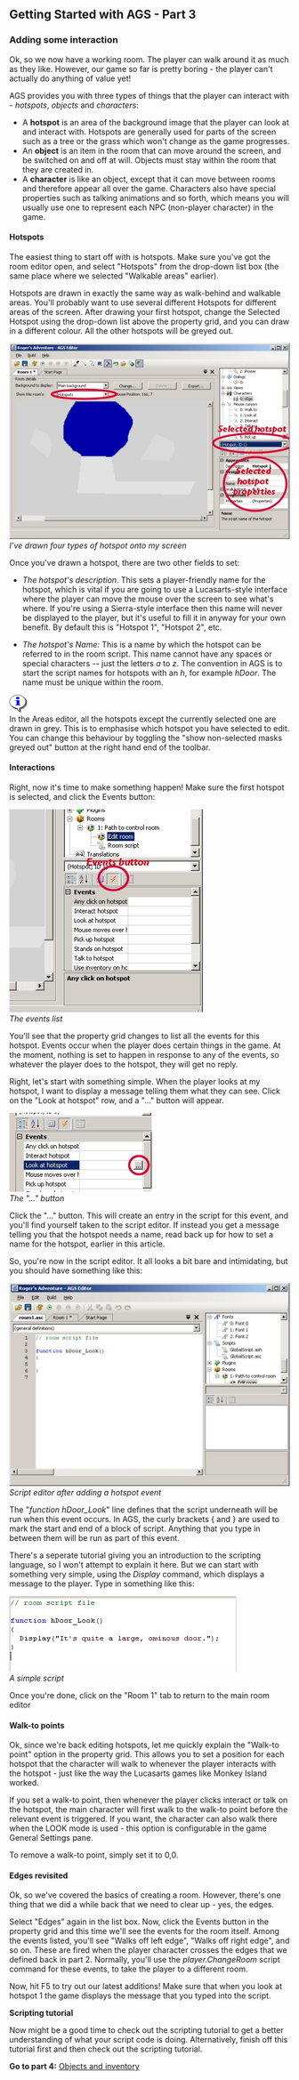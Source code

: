 **Getting Started with AGS - Part 3**
-------------------------------------

### Adding some interaction

Ok, so we now have a working room. The player can walk around it as much
as they like. However, our game so far is pretty boring - the player
can't actually do anything of value yet!

AGS provides you with three types of things that the player can interact
with - *hotspots*, *objects* and *characters*:

-   A **hotspot** is an area of the background image that the player can
    look at and interact with. Hotspots are generally used for parts of
    the screen such as a tree or the grass which won't change as the
    game progresses.
-   An **object** is an item in the room that can move around the
    screen, and be switched on and off at will. Objects must stay within
    the room that they are created in.
-   A **character** is like an object, except that it can move between
    rooms and therefore appear all over the game. Characters also have
    special properties such as talking animations and so forth, which
    means you will usually use one to represent each NPC
    (non-player character) in the game.

#### Hotspots

The easiest thing to start off with is hotspots. Make sure you've got
the room editor open, and select "Hotspots" from the drop-down list box
(the same place where we selected "Walkable areas" earlier).

Hotspots are drawn in exactly the same way as walk-behind and walkable
areas. You'll probably want to use several different Hotspots for
different areas of the screen. After drawing your first hotspot, change
the Selected Hotspot using the drop-down list above the property grid,
and you can draw in a different colour. All the other hotspots will be
greyed out.

![](images/intro3_1.jpg)\
*I've drawn four types of hotspot onto my screen*

Once you've drawn a hotspot, there are two other fields to set:

-   *The hotspot's description*. This sets a player-friendly name for
    the hotspot, which is vital if you are going to use a
    Lucasarts-style interface where the player can move the mouse over
    the screen to see what's where. If you're using a Sierra-style
    interface then this name will never be displayed to the player, but
    it's useful to fill it in anyway for your own benefit. By default
    this is "Hotspot 1", "Hotspot 2", etc.

-   *The hotspot's Name:* This is a name by which the hotspot can be
    referred to in the room script. This name cannot have any spaces or
    special characters -- just the letters *a* to *z*. The convention in
    AGS is to start the script names for hotspots with an *h*, for
    example *hDoor*. The name must be unique within the room.

![](images/icon_info.gif)\
In the Areas editor, all the hotspots except the currently selected one are drawn in grey. This is to emphasise which hotspot you have selected to edit. You can change this behaviour by toggling the "show non-selected masks greyed out" button at the right hand end of the toolbar.

#### Interactions

Right, now it's time to make something happen! Make sure the first
hotspot is selected, and click the Events button:

![](images/intro3_2.jpg)\
*The events list*

You'll see that the property grid changes to list all the events for
this hotspot. Events occur when the player does certain things in the
game. At the moment, nothing is set to happen in response to any of the
events, so whatever the player does to the hotspot, they will get no
reply.

Right, let's start with something simple. When the player looks at my
hotspot, I want to display a message telling them what they can see.
Click on the "Look at hotspot" row, and a "..." button will appear.

![](images/intro3_3.jpg)\
*The "..." button*

Click the "..." button. This will create an entry in the script for this
event, and you'll find yourself taken to the script editor. If instead
you get a message telling you that the hotspot needs a name, read back
up for how to set a name for the hotspot, earlier in this article.

So, you're now in the script editor. It all looks a bit bare and
intimidating, but you should have something like this:

![](images/intro3_4.jpg)\
*Script editor after adding a hotspot event*

The "*function hDoor_Look*" line defines that the script underneath
will be run when this event occurs. In AGS, the curly brackets { and }
are used to mark the start and end of a block of script. Anything that
you type in between them will be run as part of this event.

There's a seperate tutorial giving you an introduction to the scripting
language, so I won't attempt to explain it here. But we can start with
something very simple, using the *Display* command, which displays a
message to the player. Type in something like this:

![](images/intro3_5.jpg)\
*A simple script*

Once you're done, click on the "Room 1" tab to return to the main room editor

#### Walk-to points

Ok, since we're back editing hotspots, let me quickly explain the
"Walk-to point" option in the property grid. This allows you to set a
position for each hotspot that the character will walk to whenever the
player interacts with the hotspot - just like the way the Lucasarts
games like Monkey Island worked.

If you set a walk-to point, then whenever the player clicks interact or
talk on the hotspot, the main character will first walk to the walk-to
point before the relevant event is triggered. If you want, the character
can also walk there when the LOOK mode is used - this option is
configurable in the game General Settings pane.

To remove a walk-to point, simply set it to 0,0.

#### Edges revisited

Ok, so we've covered the basics of creating a room. However, there's one
thing that we did a while back that we need to clear up - yes, the
edges.

Select "Edges" again in the list box. Now, click the Events button in
the property grid and this time we'll see the events for the room
itself. Among the events listed, you'll see "Walks off left edge",
"Walks off right edge", and so on. These are fired when the player
character crosses the edges that we defined back in part 2. Normally,
you'll use the *player.ChangeRoom* script command for these events, to
take the player to a different room.

Now, hit F5 to try out our latest additions! Make sure that when you
look at hotspot 1 the game displays the message that you typed into the
script.

**Scripting tutorial**

Now might be a good time to check out the scripting tutorial to get a
better understanding of what your script code is doing. Alternatively,
finish off this tutorial first and then check out the scripting
tutorial.

**Go to part 4:** [Objects and inventory](acintro4)

